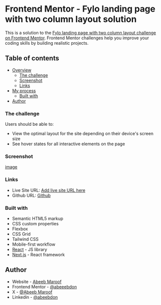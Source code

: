 # Frontend Mentor - Fylo landing page with two column layout solution

This is a solution to the [Fylo landing page with two column layout challenge on Frontend Mentor](https://www.frontendmentor.io/challenges/fylo-landing-page-with-two-column-layout-5ca5ef041e82137ec91a50f5). Frontend Mentor challenges help you improve your coding skills by building realistic projects.

## Table of contents

- [Overview](#overview)
  - [The challenge](#the-challenge)
  - [Screenshot](#screenshot)
  - [Links](#links)
- [My process](#my-process)
  - [Built with](#built-with)
- [Author](#author)

### The challenge

Users should be able to:

- View the optimal layout for the site depending on their device's screen size
- See hover states for all interactive elements on the page

### Screenshot

[image](./public/images/desktop-design.jpg/)

### Links

- Live Site URL: [Add live site URL here](https://getadvice-don.vercel.app/)
- Github URL: [Github](https://github.com/abeeebdon/advice_generator)

### Built with

- Semantic HTML5 markup
- CSS custom properties
- Flexbox
- CSS Grid
- Tailwind CSS
- Mobile-first workflow
- [React](https://reactjs.org/) - JS library
- [Next.js](https://nextjs.org/) - React framework

## Author

- Website - [Abeeb Maroof](https://abeebdon.netlify.app/)
- Frontend Mentor - [@abeeebdon](https://www.frontendmentor.io/profile/abeeebdon)
- X - [@Abeeb Maroof](https://x.com/AbeebMaroof)
- Linkedin - [@abeebdon](https://www.linkedin.com/in/abeebmaroof/)
